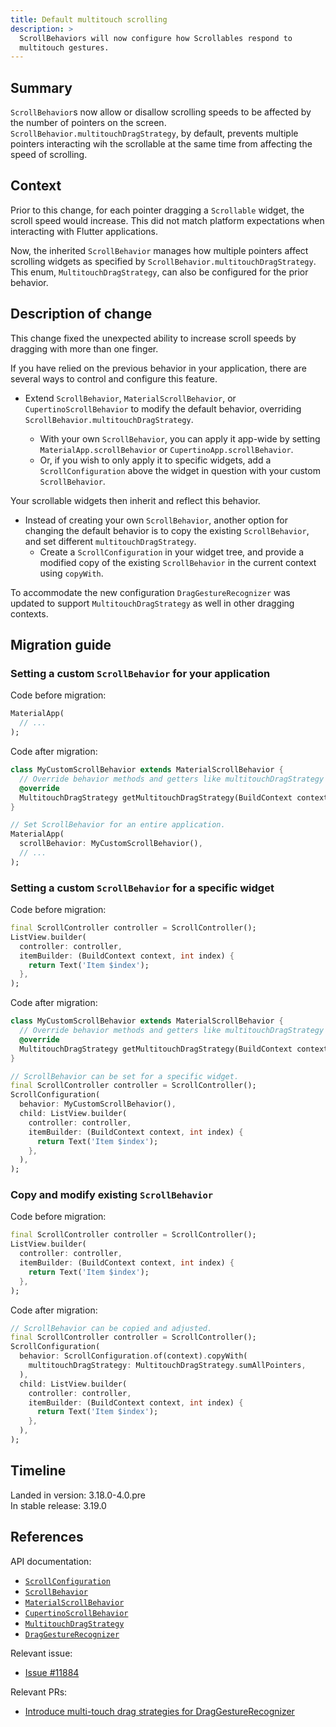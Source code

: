 ```yaml
---
title: Default multitouch scrolling
description: >
  ScrollBehaviors will now configure how Scrollables respond to
  multitouch gestures.
---
```


## Summary

`ScrollBehavior`s now allow or disallow scrolling speeds to be affected by the 
number of pointers on the screen. `ScrollBehavior.multitouchDragStrategy`, by
default, prevents multiple pointers interacting wih the scrollable at the same
time from affecting the speed of scrolling.

## Context

Prior to this change, for each pointer dragging a `Scrollable` widget, the
scroll speed would increase. This did not match platform expectations when
interacting with Flutter applications.

Now, the inherited `ScrollBehavior` manages how multiple pointers affect
scrolling widgets as specified by `ScrollBehavior.multitouchDragStrategy`. This
enum, `MultitouchDragStrategy`, can also be configured for the prior behavior.

## Description of change

This change fixed the unexpected ability to increase scroll speeds by dragging
with more than one finger.

If you have relied on the previous behavior in your application, there are
several ways to control and configure this feature.

- Extend `ScrollBehavior`, `MaterialScrollBehavior`, or `CupertinoScrollBehavior`
  to modify the default behavior, overriding
  `ScrollBehavior.multitouchDragStrategy`.

    - With your own `ScrollBehavior`, you can apply it app-wide by setting
      `MaterialApp.scrollBehavior` or `CupertinoApp.scrollBehavior`.
    - Or, if you wish to only apply it to specific widgets, add a
      `ScrollConfiguration` above the widget in question with your
      custom `ScrollBehavior`.

Your scrollable widgets then inherit and reflect this behavior.

- Instead of creating your own `ScrollBehavior`, another option for changing
  the default behavior is to copy the existing `ScrollBehavior`, and set different
  `multitouchDragStrategy`.
    - Create a `ScrollConfiguration` in your widget tree, and provide a modified copy
      of the existing `ScrollBehavior` in the current context using `copyWith`.

To accommodate the new configuration
`DragGestureRecognizer` was updated to support `MultitouchDragStrategy` as well
in other dragging contexts.

## Migration guide

### Setting a custom `ScrollBehavior` for your application

Code before migration:

```dart
MaterialApp(
  // ...
);
```

Code after migration:

```dart
class MyCustomScrollBehavior extends MaterialScrollBehavior {
  // Override behavior methods and getters like multitouchDragStrategy
  @override
  MultitouchDragStrategy getMultitouchDragStrategy(BuildContext context) => MultitouchDragStrategy.sumAllPointers;
}

// Set ScrollBehavior for an entire application.
MaterialApp(
  scrollBehavior: MyCustomScrollBehavior(),
  // ...
);
```

### Setting a custom `ScrollBehavior` for a specific widget

Code before migration:

```dart
final ScrollController controller = ScrollController();
ListView.builder(
  controller: controller,
  itemBuilder: (BuildContext context, int index) {
    return Text('Item $index');
  },
);
```

Code after migration:

```dart
class MyCustomScrollBehavior extends MaterialScrollBehavior {
  // Override behavior methods and getters like multitouchDragStrategy
  @override
  MultitouchDragStrategy getMultitouchDragStrategy(BuildContext context) => MultitouchDragStrategy.sumAllPointers;
}

// ScrollBehavior can be set for a specific widget.
final ScrollController controller = ScrollController();
ScrollConfiguration(
  behavior: MyCustomScrollBehavior(),
  child: ListView.builder(
    controller: controller,
    itemBuilder: (BuildContext context, int index) {
      return Text('Item $index');
    },
  ),
);
```

### Copy and modify existing `ScrollBehavior`

Code before migration:

```dart
final ScrollController controller = ScrollController();
ListView.builder(
  controller: controller,
  itemBuilder: (BuildContext context, int index) {
    return Text('Item $index');
  },
);
```

Code after migration:

```dart
// ScrollBehavior can be copied and adjusted.
final ScrollController controller = ScrollController();
ScrollConfiguration(
  behavior: ScrollConfiguration.of(context).copyWith(
    multitouchDragStrategy: MultitouchDragStrategy.sumAllPointers,
  ),
  child: ListView.builder(
    controller: controller,
    itemBuilder: (BuildContext context, int index) {
      return Text('Item $index');
    },
  ),
);
```

## Timeline

Landed in version: 3.18.0-4.0.pre<br>
In stable release: 3.19.0

## References

API documentation:

* [`ScrollConfiguration`][]
* [`ScrollBehavior`][]
* [`MaterialScrollBehavior`][]
* [`CupertinoScrollBehavior`][]
* [`MultitouchDragStrategy`][]
* [`DragGestureRecognizer`][]

Relevant issue:

* [Issue #11884][]

Relevant PRs:

* [Introduce multi-touch drag strategies for DragGestureRecognizer][]


[`ScrollConfiguration`]: {{site.api}}/flutter/widgets/ScrollConfiguration-class.html
[`ScrollBehavior`]: {{site.api}}/flutter/widgets/ScrollBehavior-class.html
[`MaterialScrollBehavior`]: {{site.api}}/flutter/material/MaterialScrollBehavior-class.html
[`CupertinoScrollBehavior`]: {{site.api}}/flutter/cupertino/CupertinoScrollBehavior-class.html
[`MultitouchDragStrategy`]: {{site.api}}/flutter/gestures/MultitouchDragStrategy.html
[`DragGestureRecognizer`]: {{site.api}}/flutter/gestures/DragGestureRecognizer-class.html
[Issue #11884]: {{site.repo.flutter}}/issues/11884
[Introduce multi-touch drag strategies for DragGestureRecognizer]: {{site.repo.flutter}}/pull/136708
